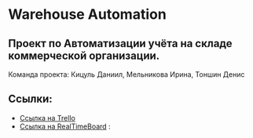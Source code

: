 # Warehouse Automation
## Проект по Автоматизации учёта на складе коммерческой организации.
  Команда проекта: Кицуль Даниил, Мельникова Ирина, Тоншин Денис
## Ссылки:
 * [Ссылка на Trello](https://trello.com/b/3Oi2Gvdx/проект-по-автоматизации-складского-учёта "Ссылка на Trello")  
 * [Ссылка на RealTimeBoard](https://realtimeboard.com/app/board/o9J_kxmYiE4=/ "Ссылка на RealTimeBoard")  : 
